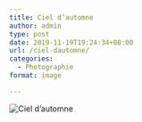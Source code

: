 ```yaml
---
title: Ciel d’automne
author: admin
type: post
date: 2019-11-19T19:24:34+00:00
url: /ciel-dautomne/
categories:
  - Photographie
format: image

---
```

![Ciel d’automne](./img_0168.jpg)